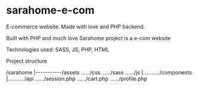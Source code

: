 # sarahome-e-com
E-commerce website. Made with love and PHP backend. 

Built with PHP and much love
Sarahome project is a e-com website

Technologies used: SASS, JS, PHP, HTML

Project structure

/sarahome
|-----------/assets
            ....../css
            ....../sass
            ....../js
|.........../components
|.........../api
            ....../session.php
            ....../cart.php
            ....../profile.php

